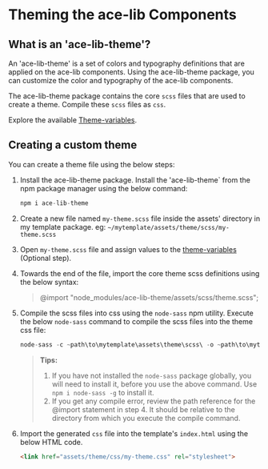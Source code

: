 # Theming the ace-lib Components
## What is an 'ace-lib-theme'?
An 'ace-lib-theme' is a set of colors and typography definitions that are applied on the ace-lib components. Using the ace-lib-theme package, you can customize the color and typography of the ace-lib components. 

The ace-lib-theme package contains the core `scss` files that are used to create a theme. Compile these `scss` files as `css`.

Explore the available [Theme-variables](theme-variables.md).

## Creating a custom theme
You can create a theme file using the below steps:
1. Install the ace-lib-theme package.
Install the 'ace-lib-theme` from the npm package manager using the below command:
    ```javascript
    npm i ace-lib-theme
    ```
2. Create a new file named `my-theme.scss` file inside the assets' directory in my template package. eg: `~/mytemplate/assets/theme/scss/my-theme.scss`
3. Open `my-theme.scss` file and assign values to the [theme-variables](theme-variables.md) (Optional step).
4. Towards the end of the file, import the core theme scss definitions using the below syntax:
    > @import "node_modules/ace-lib-theme/assets/scss/theme.scss";
5. Compile the scss files into css using the `node-sass` npm utility. Execute the below `node-sass` command  to compile the scss files into the theme css file:

    ```javascript
    node-sass -c ~path\to\mytemplate\assets\theme\scss\ -o ~path\to\mytemplate\assets\theme\css\
    ```
    > **Tips:** 
    > 1. If you have not installed the `node-sass` package globally, you will need to install it, before you use the above command. Use `npm i node-sass -g` to install it.
    >2. If you get any compile error, review the path reference for the @import statement in step 4. It should be relative to the directory from which you execute the compile command.
6. Import the generated `css` file into the template's `index.html` using the below HTML code.

    ```html
    <link href="assets/theme/css/my-theme.css" rel="stylesheet">
    ```
    
